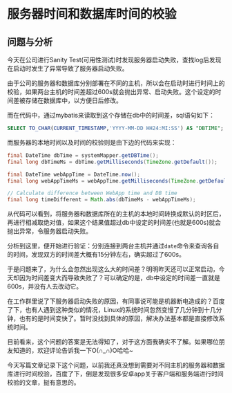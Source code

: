 # 服务器时间和数据库时间的校验

## 问题与分析

今天在公司进行Sanity Test(可用性测试)时发现服务器启动失败，查找log后发现在启动时发生了异常导致了服务器启动失败。

由于公司的服务器和数据库分别部署在不同的主机，所以会在启动时进行时间上的校验，如果两台主机的时间差超过600s就会抛出异常、启动失败。这个设定的时间差被存储在数据库中，以方便日后修改。
<!--more-->
而在代码中，通过mybatis来读取到这个存储在db中的时间差，sql语句如下：

```sql
SELECT TO_CHAR(CURRENT_TIMESTAMP,'YYYY-MM-DD HH24:MI:SS') AS "DBTIME";
```

而服务器的本地时间以及时间的校验则是由下边的代码来实现：

```java
final DateTime dbTime = systemMapper.getDBTime();
final long dbTimeMs = dbTime.getMilliseconds(TimeZone.getDefault());

final DateTime webAppTime = DateTime.now();
final long webAppTimeMs = webAppTime.getMilliseconds(TimeZone.getDefault());

// Calculate difference between WebApp time and DB time
final long timeDifferent = Math.abs(dbTimeMs - webAppTimeMs);
```

从代码可以看到，将服务器和数据库所在的主机的本地时间转换成默认的时区后，再进行相减取绝对值，如果这个结果值超过db中设定的时间差(也就是600s)就会抛出异常，令服务器启动失败。

分析到这里，便开始进行验证：分别连接到两台主机并通过`date`命令来查询各自的时间，发现双方的时间差大概有15分钟左右，确实超过了600s。

于是问题来了，为什么会忽然出现这么大的时间差？明明昨天还可以正常启动，今天却因为时间差变大而导致失败了？可以确定的是，db中设定的时间差一直就是600s，并没有人去改动它。

在工作群里说了下服务器启动失败的原因，有同事说可能是机器断电造成的？百度了下，也有人遇到这种类似的情况，Linux的系统时间忽然变慢了几分钟到十几分钟，也有的是时间变快了。暂时没找到具体的原因，解决办法基本都是直接修改系统时间。

目前看来，这个问题的答案是无法得知了，对于这方面我确实不了解。如果哪位朋友知道的，欢迎评论告诉我一下O(∩_∩)O哈哈~

今天写篇文章记录下这个问题，以前我还真没想到需要对不同主机的服务器和数据库进行时间校验，百度了下，倒是发现很多安卓app关于客户端和服务端进行时间校验的文章，挺有意思的。